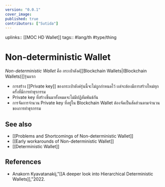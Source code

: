 ```yaml
---
version: "0.0.1"
cover_image:
published: true
contributors: ["Sutida"]
---
```

uplinks:: [[MOC HD Wallet]]
tags:: #lang/th #type/thing

# Non-deterministic Wallet
*Non-deterministic Wallet* คือ กระเป๋าตังค์[[Blockchain Wallets|(Blockchain Wallets)]]รุ่นแรก 
- การสร้าง [[Private key]] ของกระเป๋าตังค์รุ่นนี้จะไม่ถูกกำหนดไว้ เเต่จะต้องมีการสร้างใหม่ทุกครั้งที่มีการทำธุรกรรม 
- Private key ที่สร้างขึ้นมาทั้งหมดจะไม่มีปฏิสัมพันธ์กัน
- การจัดการจำนวน Private key ที่อยู่ใน Blockchain Wallet ต้องจัดเป็นสัดส่วนตามจำนวนของการทำธุรกรรม

## See also
 - [[Problems and Shortcomings of Non-deterministic Wallet]]
 - [[Early workarounds of Non-deterministic Wallet]]
 - [[Deterministic Wallet]]
## References
- Anakorn Kyavatanakij,"[[A deeper look into Hierarchical Deterministic Wallets]],"2022.
 